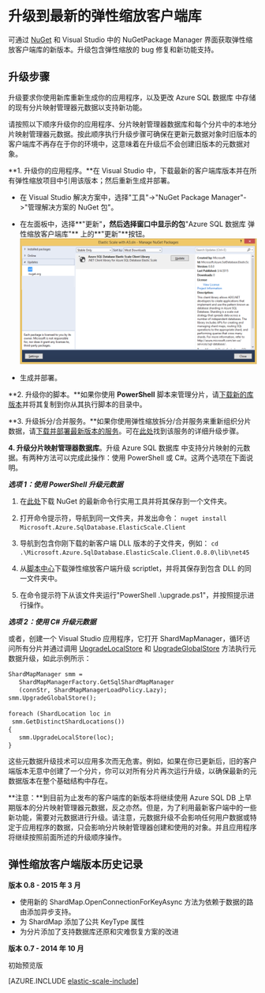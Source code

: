 <properties 
	title="Upgrade to the Latest Elastic Scale Client Library" 
	pageTitle="升级到最新的弹性缩放客户端库" 
	description="使用 PowerShell 和 C# 的升级说明" 
	metaKeywords="sharding,elastic scale, Azure SQL DB sharding" 
	services="sql-database" 
	documentationCenter="" 
	manager="stuarto" 
	authors="stuarto"/>
	
<tags ms.service="sql-database" ms.date="03/05/2015" wacn.date="05/25/2015"/>


# 升级到最新的弹性缩放客户端库

可通过 [NuGet](https://www.nuget.org/packages/Microsoft.Azure.SqlDatabase.ElasticScale.Client) 和 Visual Studio 中的 NuGetPackage Manager 界面获取弹性缩放客户端库的新版本。升级包含弹性缩放的 bug 修复和新功能支持。

## 升级步骤

升级要求你使用新库重新生成你的应用程序，以及更改 Azure SQL 数据库 中存储的现有分片映射管理器元数据以支持新功能。

请按照以下顺序升级你的应用程序、分片映射管理器数据库和每个分片中的本地分片映射管理器元数据。按此顺序执行升级步骤可确保在更新元数据对象时旧版本的客户端库不再存在于你的环境中，这意味着在升级后不会创建旧版本的元数据对象。   

**1. 升级你的应用程序。**在 Visual Studio 中，下载最新的客户端库版本并在所有弹性缩放项目中引用该版本；然后重新生成并部署。 

 * 在 Visual Studio 解决方案中，选择"工具"->"NuGet Package Manager"->"管理解决方案的 NuGet 包"。 
 * 在左面板中，选择**"更新"**，然后选择窗口中显示的包**"Azure SQL 数据库 弹性缩放客户端库"** 上的**"更新"**按钮。
	![Upgrade Nuget Pacakges][1]
 
 * 生成并部署。 

**2. 升级你的脚本。**如果你使用 **PowerShell** 脚本来管理分片，请[下载新的库版本](https://www.nuget.org/packages/Microsoft.Azure.SqlDatabase.ElasticScale.Client)并将其复制到你从其执行脚本的目录中。 

**3. 升级拆分/合并服务。**如果你使用弹性缩放拆分/合并服务来重新组织分片数据，请[下载并部署最新版本的服务](https://www.nuget.org/packages/Microsoft.Azure.SqlDatabase.ElasticScale.Service.SplitMerge)。可在[此处](/documentation/articles/sql-database-elastic-scale-overview-split-and-merge)找到该服务的详细升级步骤。 

**4. 升级分片映射管理器数据库**。升级 Azure SQL 数据库 中支持分片映射的元数据。有两种方法可以完成此操作：使用 PowerShell 或 C#。这两个选项在下面说明。

***选项 1：使用 PowerShell 升级元数据***

1. 在[此处](http://nuget.org/nuget.exe)下载 NuGet 的最新命令行实用工具并将其保存到一个文件夹。 

2. 打开命令提示符，导航到同一文件夹，并发出命令：
`nuget install Microsoft.Azure.SqlDatabase.ElasticScale.Client`

3. 导航到包含你刚下载的新客户端 DLL 版本的子文件夹，例如：
`cd .\Microsoft.Azure.SqlDatabase.ElasticScale.Client.0.8.0\lib\net45`

4. 从[脚本中心](http://go.microsoft.com/?linkid=9876343)下载弹性缩放客户端升级 scriptlet，并将其保存到包含 DLL 的同一文件夹中。

5. 在命令提示符下从该文件夹运行"PowerShell .\upgrade.ps1"，并按照提示进行操作。
 
***选项 2：使用 C# 升级元数据***

或者，创建一个 Visual Studio 应用程序，它打开 ShardMapManager，循环访问所有分片并通过调用 [UpgradeLocalStore](https://msdn.microsoft.com/zh-CN/library/azure/microsoft.azure.sqldatabase.elasticscale.shardmanagement.shardmapmanager.upgradelocalstore.aspx) 和 [UpgradeGlobalStore](https://msdn.microsoft.com/zh-CN/library/azure/microsoft.azure.sqldatabase.elasticscale.shardmanagement.shardmapmanager.upgradeglobalstore.aspx) 方法执行元数据升级，如此示例所示： 

	ShardMapManager smm =
	   ShardMapManagerFactory.GetSqlShardMapManager
	   (connStr, ShardMapManagerLoadPolicy.Lazy); 
	smm.UpgradeGlobalStore(); 
	
	foreach (ShardLocation loc in
	 smm.GetDistinctShardLocations()) 
	{   
	   smm.UpgradeLocalStore(loc); 
	} 

这些元数据升级技术可以应用多次而无危害。例如，如果在你已更新后，旧的客户端版本无意中创建了一个分片，你可以对所有分片再次运行升级，以确保最新的元数据版本在整个基础结构中存在。 

**注意：**到目前为止发布的客户端库的新版本将继续使用 Azure SQL DB 上早期版本的分片映射管理器元数据，反之亦然。但是，为了利用最新客户端中的一些新功能，需要对元数据进行升级。请注意，元数据升级不会影响任何用户数据或特定于应用程序的数据，只会影响分片映射管理器创建和使用的对象。并且应用程序将继续按照前面所述的升级顺序操作。

## 弹性缩放客户端版本历史记录 

**版本 0.8 - 2015 年 3 月**

* 使用新的 ShardMap.OpenConnectionForKeyAsync 方法为依赖于数据的路由添加异步支持。 
* 为 ShardMap 添加了公共 KeyType 属性 
* 为分片添加了支持数据库还原和灾难恢复方案的改进 

**版本 0.7 - 2014 年 10 月**

初始预览版 


[AZURE.INCLUDE [elastic-scale-include](/documentation/articles/includes/elastic-scale-include)]  


<!--Image references-->
[1]:./media/sql-database-elastic-scale-upgrade-client-library/nuget-upgrade.png

<!--HONumber=55-->